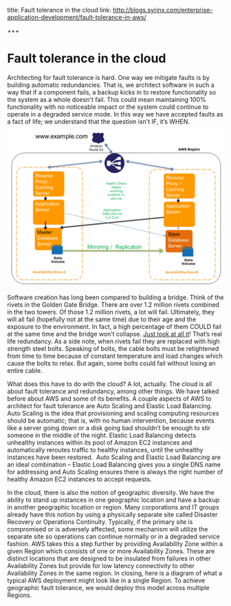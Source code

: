title: Fault tolerance in the cloud
link: http://blogs.syrinx.com/enterprise-application-development/fault-tolerance-in-aws/

+++

# Fault tolerance in the cloud

Architecting for fault tolerance is hard. One way we mitigate faults is by building automatic redundancies. That is, we architect software in such a way that if a component fails, a backup kicks in to restore functionality so the system as a whole doesn't fail. This could mean maintaining 100% functionality with no noticeable impact or the system could continue to operate in a degraded service mode. In this way we have accepted faults as a fact of life; we understand that the question isn't IF, it’s WHEN.

![](/assets/img/blog/fault_tolerence_cloud.png)

Software creation has long been compared to building a bridge. Think of the rivets in the Golden Gate Bridge. There are over 1.2 million rivets combined in the two towers. Of those 1.2 million rivets, a lot will fail. Ultimately, they will all fail (hopefully not at the same time) due to their age and the exposure to the environment. In fact, a high percentage of them COULD fail at the same time and the bridge won’t collapse. [Just look at all it](https://farm4.staticflickr.com/3636/3332544404_3836dc94bb_z.jpg)! That’s real life redundancy. As a side note, when rivets fail they are replaced with high strength steel bolts. Speaking of bolts, the cable bolts must be retightened from time to time because of constant temperature and load changes which cause the bolts to relax. But again, some bolts could fail without losing an entire cable.

What does this have to do with the cloud? A lot, actually. The cloud is all about fault tolerance and redundancy, among other things. We have talked before about AWS and some of its benefits. A couple aspects of AWS to architect for fault tolerance are Auto Scaling and Elastic Load Balancing. Auto Scaling is the idea that provisioning and scaling computing resources should be automatic; that is, with no human intervention, because events like a server going down or a disk going bad shouldn’t be enough to stir someone in the middle of the night. Elastic Load Balancing detects unhealthy instances within its pool of Amazon EC2 instances and automatically reroutes traffic to healthy instances, until the unhealthy instances have been restored.  Auto Scaling and Elastic Load Balancing are an ideal combination – Elastic Load Balancing gives you a single DNS name for addressing and Auto Scaling ensures there is always the right number of healthy Amazon EC2 instances to accept requests.

In the cloud, there is also the notion of geographic diversity. We have the ability to stand up instances in one geographic location and have a backup in another geographic location or region. Many corporations and IT groups already have this notion by using a physically separate site called Disaster Recovery or Operations Continuity. Typically, if the primary site is compromised or is adversely affected, some mechanism will utilize the separate site so operations can continue normally or in a degraded service fashion. AWS takes this a step further by providing Availability Zone within a given Region which consists of one or more Availability Zones. These are distinct locations that are designed to be insulated from failures in other Availability Zones but provide for low latency connectivity to other Availability Zones in the same region. In closing, here is a diagram of what a typical AWS deployment might look like in a single Region. To achieve geographic fault tolerance, we would deploy this model across multiple Regions.
